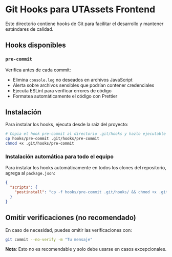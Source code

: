 # Git Hooks para UTAssets Frontend

Este directorio contiene hooks de Git para facilitar el desarrollo y mantener estándares de calidad.

## Hooks disponibles

### `pre-commit`

Verifica antes de cada commit:

- Elimina `console.log` no deseados en archivos JavaScript
- Alerta sobre archivos sensibles que podrían contener credenciales
- Ejecuta ESLint para verificar errores de código
- Formatea automáticamente el código con Prettier

## Instalación

Para instalar los hooks, ejecuta desde la raíz del proyecto:

```bash
# Copia el hook pre-commit al directorio .git/hooks y hazlo ejecutable
cp hooks/pre-commit .git/hooks/pre-commit
chmod +x .git/hooks/pre-commit
```

### Instalación automática para todo el equipo

Para instalar los hooks automáticamente en todos los clones del repositorio, agrega al `package.json`:

```json
{
  "scripts": {
    "postinstall": "cp -f hooks/pre-commit .git/hooks/ && chmod +x .git/hooks/pre-commit"
  }
}
```

## Omitir verificaciones (no recomendado)

En caso de necesidad, puedes omitir las verificaciones con:

```bash
git commit --no-verify -m "Tu mensaje"
```

**Nota**: Esto no es recomendable y solo debe usarse en casos excepcionales. 